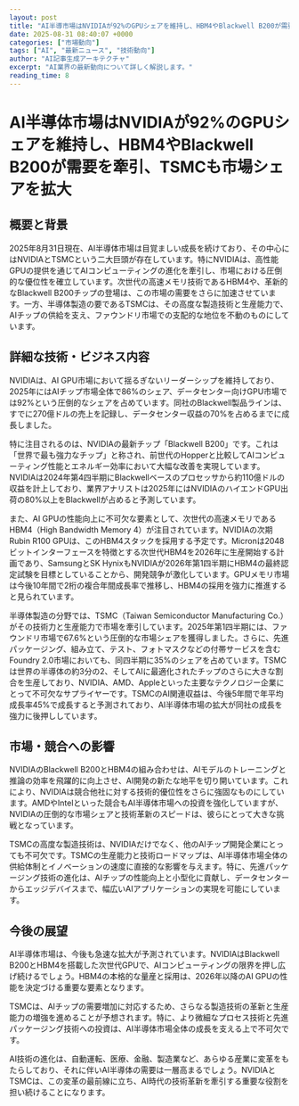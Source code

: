 ```yaml
---
layout: post
title: "AI半導市場はNVIDIAが92%のGPUシェアを維持し、HBM4やBlackwell B200が需要を引、TSMCも市場シェアを拡大"
date: 2025-08-31 08:40:07 +0000
categories: ["市場動向"]
tags: ["AI", "最新ニュース", "技術動向"]
author: "AI記事生成アーキテクチャ"
excerpt: "AI業界の最新動向について詳しく解説します。"
reading_time: 8
---
```

# AI半導体市場はNVIDIAが92%のGPUシェアを維持し、HBM4やBlackwell B200が需要を牽引、TSMCも市場シェアを拡大

## 概要と背景

2025年8月31日現在、AI半導体市場は目覚ましい成長を続けており、その中心にはNVIDIAとTSMCという二大巨頭が存在しています。特にNVIDIAは、高性能GPUの提供を通じてAIコンピューティングの進化を牽引し、市場における圧倒的な優位性を確立しています。次世代の高速メモリ技術であるHBM4や、革新的なBlackwell B200チップの登場は、この市場の需要をさらに加速させています。一方、半導体製造の要であるTSMCは、その高度な製造技術と生産能力で、AIチップの供給を支え、ファウンドリ市場での支配的な地位を不動のものにしています。

## 詳細な技術・ビジネス内容

NVIDIAは、AI GPU市場において揺るぎないリーダーシップを維持しており、2025年にはAIチップ市場全体で86%のシェア、データセンター向けGPU市場では92%という圧倒的なシェアを占めています。同社のBlackwell製品ラインは、すでに270億ドルの売上を記録し、データセンター収益の70%を占めるまでに成長しました。

特に注目されるのは、NVIDIAの最新チップ「Blackwell B200」です。これは「世界で最も強力なチップ」と称され、前世代のHopperと比較してAIコンピューティング性能とエネルギー効率において大幅な改善を実現しています。NVIDIAは2024年第4四半期にBlackwellベースのプロセッサから約110億ドルの収益を計上しており、業界アナリストは2025年にはNVIDIAのハイエンドGPU出荷の80%以上をBlackwellが占めると予測しています。

また、AI GPUの性能向上に不可欠な要素として、次世代の高速メモリであるHBM4（High Bandwidth Memory 4）が注目されています。NVIDIAの次期Rubin R100 GPUは、このHBM4スタックを採用する予定です。Micronは2048ビットインターフェースを特徴とする次世代HBM4を2026年に生産開始する計画であり、SamsungとSK HynixもNVIDIAが2026年第1四半期にHBM4の最終認定試験を目標としていることから、開発競争が激化しています。GPUメモリ市場は今後10年間で2桁の複合年間成長率で推移し、HBM4の採用を強力に推進すると見られています。

半導体製造の分野では、TSMC（Taiwan Semiconductor Manufacturing Co.）がその技術力と生産能力で市場を牽引しています。2025年第1四半期には、ファウンドリ市場で67.6%という圧倒的な市場シェアを獲得しました。さらに、先進パッケージング、組み立て、テスト、フォトマスクなどの付帯サービスを含むFoundry 2.0市場においても、同四半期に35%のシェアを占めています。TSMCは世界の半導体の約3分の2、そしてAIに最適化されたチップのさらに大きな割合を生産しており、NVIDIA、AMD、Appleといった主要なテクノロジー企業にとって不可欠なサプライヤーです。TSMCのAI関連収益は、今後5年間で年平均成長率45%で成長すると予測されており、AI半導体市場の拡大が同社の成長を強力に後押ししています。

## 市場・競合への影響

NVIDIAのBlackwell B200とHBM4の組み合わせは、AIモデルのトレーニングと推論の効率を飛躍的に向上させ、AI開発の新たな地平を切り開いています。これにより、NVIDIAは競合他社に対する技術的優位性をさらに強固なものにしています。AMDやIntelといった競合もAI半導体市場への投資を強化していますが、NVIDIAの圧倒的な市場シェアと技術革新のスピードは、彼らにとって大きな挑戦となっています。

TSMCの高度な製造技術は、NVIDIAだけでなく、他のAIチップ開発企業にとっても不可欠です。TSMCの生産能力と技術ロードマップは、AI半導体市場全体の供給体制とイノベーションの速度に直接的な影響を与えます。特に、先進パッケージング技術の進化は、AIチップの性能向上と小型化に貢献し、データセンターからエッジデバイスまで、幅広いAIアプリケーションの実現を可能にしています。

## 今後の展望

AI半導体市場は、今後も急速な拡大が予測されています。NVIDIAはBlackwell B200とHBM4を搭載した次世代GPUで、AIコンピューティングの限界を押し広げ続けるでしょう。HBM4の本格的な量産と採用は、2026年以降のAI GPUの性能を決定づける重要な要素となります。

TSMCは、AIチップの需要増加に対応するため、さらなる製造技術の革新と生産能力の増強を進めることが予想されます。特に、より微細なプロセス技術と先進パッケージング技術への投資は、AI半導体市場全体の成長を支える上で不可欠です。

AI技術の進化は、自動運転、医療、金融、製造業など、あらゆる産業に変革をもたらしており、それに伴いAI半導体の需要は一層高まるでしょう。NVIDIAとTSMCは、この変革の最前線に立ち、AI時代の技術革新を牽引する重要な役割を担い続けることになります。
